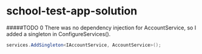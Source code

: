 # school-test-app-solution
#####TODO 0
There was no dependency injection for AccountService, so I added a singleton in ConfigureServices().
```csharp
services.AddSingleton<IAccountService, AccountService>();
```
